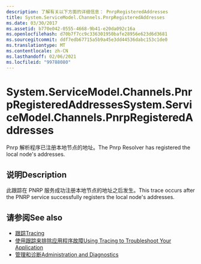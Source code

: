 ```yaml
---
description: 了解有关以下方面的详细信息： PnrpRegisteredAddresses
title: System.ServiceModel.Channels.PnrpRegisteredAddresses
ms.date: 03/30/2017
ms.assetid: b770e042-0555-4668-9b41-e20da092c16a
ms.openlocfilehash: d70b7f7cc9c336301950bafe28956e623d6d3681
ms.sourcegitcommit: ddf7edb67715a5b9a45e3dd44536dabc153c1de0
ms.translationtype: MT
ms.contentlocale: zh-CN
ms.lasthandoff: 02/06/2021
ms.locfileid: "99788080"
---
```

# <a name="systemservicemodelchannelspnrpregisteredaddresses"></a><span data-ttu-id="d184d-103">System.ServiceModel.Channels.PnrpRegisteredAddresses</span><span class="sxs-lookup"><span data-stu-id="d184d-103">System.ServiceModel.Channels.PnrpRegisteredAddresses</span></span>

<span data-ttu-id="d184d-104">Pnrp 解析程序已注册本地节点的地址。</span><span class="sxs-lookup"><span data-stu-id="d184d-104">The Pnrp Resolver has registered the local node's addresses.</span></span>  
  
## <a name="description"></a><span data-ttu-id="d184d-105">说明</span><span class="sxs-lookup"><span data-stu-id="d184d-105">Description</span></span>  

 <span data-ttu-id="d184d-106">此跟踪在 PNRP 服务成功注册本地节点的地址之后发生。</span><span class="sxs-lookup"><span data-stu-id="d184d-106">This trace occurs after the PNRP service successfully registers the local node's addresses.</span></span>  
  
## <a name="see-also"></a><span data-ttu-id="d184d-107">请参阅</span><span class="sxs-lookup"><span data-stu-id="d184d-107">See also</span></span>

- [<span data-ttu-id="d184d-108">跟踪</span><span class="sxs-lookup"><span data-stu-id="d184d-108">Tracing</span></span>](index.md)
- [<span data-ttu-id="d184d-109">使用跟踪来排除应用程序故障</span><span class="sxs-lookup"><span data-stu-id="d184d-109">Using Tracing to Troubleshoot Your Application</span></span>](using-tracing-to-troubleshoot-your-application.md)
- [<span data-ttu-id="d184d-110">管理和诊断</span><span class="sxs-lookup"><span data-stu-id="d184d-110">Administration and Diagnostics</span></span>](../index.md)
